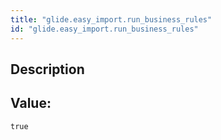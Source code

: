 ```yaml
---
title: "glide.easy_import.run_business_rules"
id: "glide.easy_import.run_business_rules"
---
```

## Description



## Value: 
```
true
```
